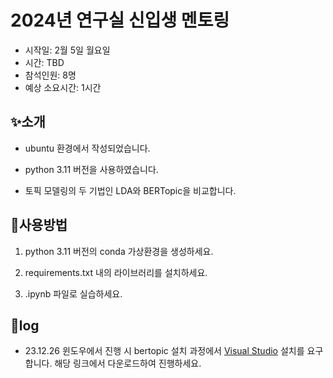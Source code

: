 # 2024년 연구실 신입생 멘토링
- 시작일: 2월 5일 월요일
- 시간: TBD
- 참석인원: 8명
- 예상 소요시간: 1시간

## ✨소개
- ubuntu 환경에서 작성되었습니다.

- python 3.11 버전을 사용하였습니다.

- 토픽 모델링의 두 기법인 LDA와 BERTopic을 비교합니다.

## 📙사용방법
1) python 3.11 버전의 conda 가상환경을 생성하세요.

2) requirements.txt 내의 라이브러리를 설치하세요.

3) .ipynb 파일로 실습하세요.

## 🔧log
- 23.12.26 윈도우에서 진행 시 bertopic 설치 과정에서 [Visual Studio](https://visualstudio.microsoft.com/ko/visual-cpp-build-tools) 설치를 요구합니다. 해당 링크에서 다운로드하여 진행하세요.
